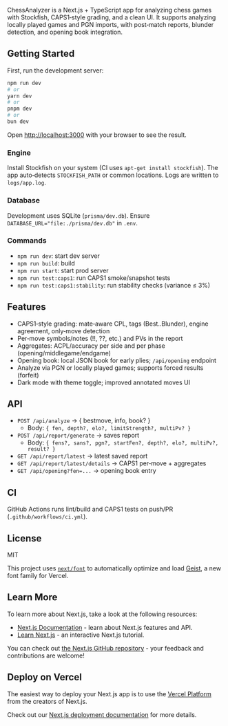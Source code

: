ChessAnalyzer is a Next.js + TypeScript app for analyzing chess games with Stockfish, CAPS1‑style grading, and a clean UI. It supports analyzing locally played games and PGN imports, with post‑match reports, blunder detection, and opening book integration.

## Getting Started

First, run the development server:

```bash
npm run dev
# or
yarn dev
# or
pnpm dev
# or
bun dev
```

Open [http://localhost:3000](http://localhost:3000) with your browser to see the result.

### Engine

Install Stockfish on your system (CI uses `apt-get install stockfish`). The app auto‑detects `STOCKFISH_PATH` or common locations. Logs are written to `logs/app.log`.

### Database

Development uses SQLite (`prisma/dev.db`). Ensure `DATABASE_URL="file:./prisma/dev.db"` in `.env`.

### Commands

- `npm run dev`: start dev server
- `npm run build`: build
- `npm run start`: start prod server
- `npm run test:caps1`: run CAPS1 smoke/snapshot tests
- `npm run test:caps1:stability`: run stability checks (variance ≤ 3%)

## Features

- CAPS1‑style grading: mate‑aware CPL, tags (Best..Blunder), engine agreement, only‑move detection
- Per‑move symbols/notes (!!, ??, etc.) and PVs in the report
- Aggregates: ACPL/accuracy per side and per phase (opening/middlegame/endgame)
- Opening book: local JSON book for early plies; `/api/opening` endpoint
- Analyze via PGN or locally played games; supports forced results (forfeit)
- Dark mode with theme toggle; improved annotated moves UI

## API

- `POST /api/analyze` → { bestmove, info, book? }
  - Body: `{ fen, depth?, elo?, limitStrength?, multiPv? }`
- `POST /api/report/generate` → saves report
  - Body: `{ fens?, sans?, pgn?, startFen?, depth?, elo?, multiPv?, result? }`
- `GET /api/report/latest` → latest saved report
- `GET /api/report/latest/details` → CAPS1 per‑move + aggregates
- `GET /api/opening?fen=...` → opening book entry

## CI

GitHub Actions runs lint/build and CAPS1 tests on push/PR (`.github/workflows/ci.yml`).

## License

MIT

This project uses [`next/font`](https://nextjs.org/docs/app/building-your-application/optimizing/fonts) to automatically optimize and load [Geist](https://vercel.com/font), a new font family for Vercel.

## Learn More

To learn more about Next.js, take a look at the following resources:

- [Next.js Documentation](https://nextjs.org/docs) - learn about Next.js features and API.
- [Learn Next.js](https://nextjs.org/learn) - an interactive Next.js tutorial.

You can check out [the Next.js GitHub repository](https://github.com/vercel/next.js) - your feedback and contributions are welcome!

## Deploy on Vercel

The easiest way to deploy your Next.js app is to use the [Vercel Platform](https://vercel.com/new?utm_medium=default-template&filter=next.js&utm_source=create-next-app&utm_campaign=create-next-app-readme) from the creators of Next.js.

Check out our [Next.js deployment documentation](https://nextjs.org/docs/app/building-your-application/deploying) for more details.
